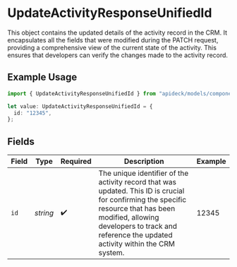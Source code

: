 # UpdateActivityResponseUnifiedId

This object contains the updated details of the activity record in the CRM. It encapsulates all the fields that were modified during the PATCH request, providing a comprehensive view of the current state of the activity. This ensures that developers can verify the changes made to the activity record.

## Example Usage

```typescript
import { UpdateActivityResponseUnifiedId } from "apideck/models/components";

let value: UpdateActivityResponseUnifiedId = {
  id: "12345",
};
```

## Fields

| Field                                                                                                                                                                                                                                 | Type                                                                                                                                                                                                                                  | Required                                                                                                                                                                                                                              | Description                                                                                                                                                                                                                           | Example                                                                                                                                                                                                                               |
| ------------------------------------------------------------------------------------------------------------------------------------------------------------------------------------------------------------------------------------- | ------------------------------------------------------------------------------------------------------------------------------------------------------------------------------------------------------------------------------------- | ------------------------------------------------------------------------------------------------------------------------------------------------------------------------------------------------------------------------------------- | ------------------------------------------------------------------------------------------------------------------------------------------------------------------------------------------------------------------------------------- | ------------------------------------------------------------------------------------------------------------------------------------------------------------------------------------------------------------------------------------- |
| `id`                                                                                                                                                                                                                                  | *string*                                                                                                                                                                                                                              | :heavy_check_mark:                                                                                                                                                                                                                    | The unique identifier of the activity record that was updated. This ID is crucial for confirming the specific resource that has been modified, allowing developers to track and reference the updated activity within the CRM system. | 12345                                                                                                                                                                                                                                 |